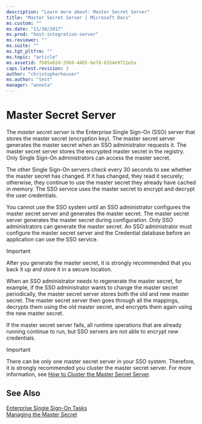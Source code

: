 ```yaml
---
description: "Learn more about: Master Secret Server"
title: "Master Secret Server | Microsoft Docs"
ms.custom: ""
ms.date: "11/30/2017"
ms.prod: "host-integration-server"
ms.reviewer: ""
ms.suite: ""
ms.tgt_pltfrm: ""
ms.topic: "article"
ms.assetid: f605a62d-29b9-4465-be78-6554e9f11e5a
caps.latest.revision: 3
author: "christopherhouser"
ms.author: "test"
manager: "anneta"
---
```

# Master Secret Server
The *master secret server* is the Enterprise Single Sign-On (SSO) server that stores the master secret (encryption key). The master secret server generates the master secret when an SSO administrator requests it. The master secret server stores the encrypted master secret in the registry. Only Single Sign-On administrators can access the master secret.  
  
 The other Single Sign-On servers check every 30 seconds to see whether the master secret has changed. If it has changed, they read it securely; otherwise, they continue to use the master secret they already have cached in memory. The SSO service uses the master secret to encrypt and decrypt the user credentials.  
  
 You cannot use the SSO system until an SSO administrator configures the master secret server and generates the master secret. The master secret server generates the master secret during configuration. Only SSO administrators can generate the master secret. An SSO administrator must configure the master secret server and the Credential database before an application can use the SSO service.  
  
> [!IMPORTANT]
>  After you generate the master secret, it is strongly recommended that you back it up and store it in a secure location.  
  
 When an SSO administrator needs to regenerate the master secret, for example, if the SSO administrator wants to change the master secret periodically, the master secret server stores both the old and new master secret. The master secret server then goes through all the mappings, decrypts them using the old master secret, and encrypts them again using the new master secret.  
  
 If the master secret server fails, all runtime operations that are already running continue to run, but SSO servers are not able to encrypt new credentials.  
  
> [!IMPORTANT]
>  There can be only one master secret server in your SSO system. Therefore, it is strongly recommended you cluster the master secret server. For more information, see [How to Cluster the Master Secret Server](../esso/how-to-cluster-the-master-secret-server.md).  
  
## See Also  
 [Enterprise Single Sign-On Tasks](../esso/enterprise-single-sign-on-tasks.md)   
 [Managing the Master Secret](../esso/managing-the-master-secret.md)
